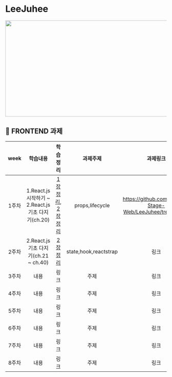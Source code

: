 # LeeJuhee
<img src="https://user-images.githubusercontent.com/93020734/224777742-97b438df-9d86-4d46-b880-7b039a54bacc.png" width = "600" height="300"/>

## 💫 FRONTEND 과제

|**week**|학습내용|학습정리|과제주제|과제링크|
|:---:|:---:|:---:|:---:|:---:|
|1주차|1.React.js 시작하기 ~ 2.React.js 기초 다지기(ch.20)|[1장 정리](https://velog.io/@049494/1-React.js-%EC%8B%9C%EC%9E%91%ED%95%98%EA%B8%B0), [2장 정리](https://velog.io/@049494/2-React.js-%EA%B8%B0%EC%B4%88-%EB%8B%A4%EC%A7%80%EA%B8%B0)|props,lifecycle|https://github.com/Coding-Stage-Web/LeeJuhee/tree/week1|
|2주차|2.React.js 기초 다지기(ch.21 ~ ch.40)|[2장 정리](https://velog.io/@049494/2-React.js-%EA%B8%B0%EC%B4%88-%EB%8B%A4%EC%A7%80%EA%B8%B0)|state,hook,reactstrap|링크|
|3주차|내용|링크|주제|링크|
|4주차|내용|링크|주제|링크|
|5주차|내용|링크|주제|링크|
|6주차|내용|링크|주제|링크|
|7주차|내용|링크|주제|링크|
|8주차|내용|링크|주제|링크|
